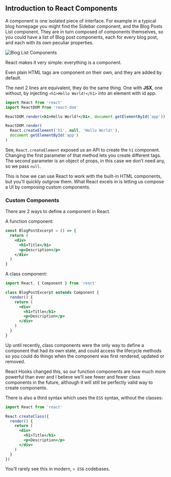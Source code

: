 ## Introduction to React Components

A component is one isolated piece of interface. For example in a typical blog homepage you might find the Sidebar component, and the Blog Posts List component. They are in turn composed of components themselves, so you could have a list of Blog post components, each for every blog post, and each with its own peculiar properties.

![Blog List Components](https://imgur.com/PTLSPVt.png)

React makes it very simple: everything is a component.

Even plain HTML tags are component on their own, and they are added by default.

The next 2 lines are equivalent, they do the same thing. One with **JSX**, one without, by injecting `<h1>Hello World!</h1>` into an element with id app.

``` jsx
import React from 'react'
import ReactDOM from 'react-dom'

ReactDOM.render(<h1>Hello World!</h1>, document.getElementById('app'))

ReactDOM.render(
  React.createElement('h1', null, 'Hello World!'),
  document.getElementById('app')
)
```

See, `React.createElement` exposed us an API to create the `h1` component. Changing the first parameter of that method lets you create different tags. The second parameter is an object of props, in this case we don’t need any, so we pass `null`.

This is how we can use React to work with the built-in HTML components, but you’ll quickly outgrow them. What React excels in is letting us compose a UI by composing custom components.


### Custom Components

There are 2 ways to define a component in React.

A function component:
```jsx
const BlogPostExcerpt = () => {
  return (
    <div>
      <h1>Title</h1>
      <p>Description</p>
    </div>
  )
}
```

A class component:

```jsx
import React, { Component } from 'react'

class BlogPostExcerpt extends Component {
  render() {
    return (
      <div>
        <h1>Title</h1>
        <p>Description</p>
      </div>
    )
  }
}
```

Up until recently, class components were the only way to define a component that had its own state, and could access the lifecycle methods so you could do things when the component was first rendered, updated or removed.

React Hooks changed this, so our function components are now much more powerful than ever and I believe we’ll see fewer and fewer class components in the future, although it will still be perfectly valid way to create components.

There is also a third syntax which uses the `ES5` syntax, without the classes:

```jsx
import React from 'react'

React.createClass({
  render() {
    return (
      <div>
        <h1>Title</h1>
        <p>Description</p>
      </div>
    )
  }
})
```

You’ll rarely see this in modern, `> ES6` codebases.